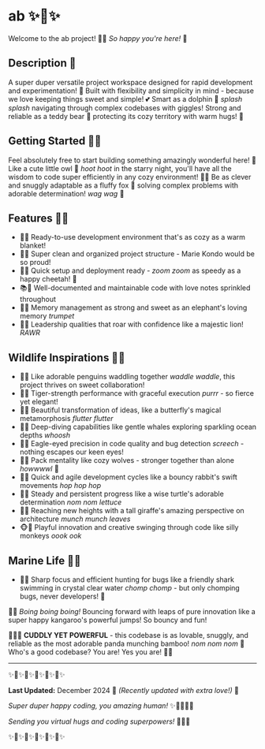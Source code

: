 # ab ✨🌟✨

Welcome to the ab project! 🚀💖 *So happy you're here!* 🥰

## Description 🌈

A super duper versatile project workspace designed for rapid development and experimentation! 🎉 Built with flexibility and simplicity in mind - because we love keeping things sweet and simple! 💕 Smart as a dolphin 🐬 *splash splash* navigating through complex codebases with giggles! Strong and reliable as a teddy bear 🧸 protecting its cozy territory with warm hugs! 🤗

## Getting Started 🌟💝

Feel absolutely free to start building something amazingly wonderful here! 🎀 Like a cute little owl 🦉 *hoot hoot* in the starry night, you'll have all the wisdom to code super efficiently in any cozy environment! 🌙✨ Be as clever and snuggly adaptable as a fluffy fox 🦊 solving complex problems with adorable determination! *wag wag* 💖

## Features 🎁💖

- 🔧✨ Ready-to-use development environment that's as cozy as a warm blanket!
- 📁🌸 Super clean and organized project structure - Marie Kondo would be so proud!
- 🚀💫 Quick setup and deployment ready - *zoom zoom* as speedy as a happy cheetah! 🐆
- 📚🌺 Well-documented and maintainable code with love notes sprinkled throughout
- 🐘💕 Memory management as strong and sweet as an elephant's loving memory *trumpet*
- 🦁👑 Leadership qualities that roar with confidence like a majestic lion! *RAWR*

## Wildlife Inspirations 🌺🦄

- 🐧💙 Like adorable penguins waddling together *waddle waddle*, this project thrives on sweet collaboration!
- 🐅🧡 Tiger-strength performance with graceful execution *purrr* - so fierce yet elegant!
- 🦋🌈 Beautiful transformation of ideas, like a butterfly's magical metamorphosis *flutter flutter*
- 🐋💎 Deep-diving capabilities like gentle whales exploring sparkling ocean depths *whoosh*
- 🦅🤍 Eagle-eyed precision in code quality and bug detection *screech* - nothing escapes our keen eyes!
- 🐺🖤 Pack mentality like cozy wolves - stronger together than alone *howwwwl* 🌙
- 🐰🌸 Quick and agile development cycles like a bouncy rabbit's swift movements *hop hop hop*
- 🐢💚 Steady and persistent progress like a wise turtle's adorable determination *nom nom lettuce*
- 🦒💛 Reaching new heights with a tall giraffe's amazing perspective on architecture *munch munch leaves*
- 🐵🤎 Playful innovation and creative swinging through code like silly monkeys *oook ook*

## Marine Life 🌊💙

- 🦈💙 Sharp focus and efficient hunting for bugs like a friendly shark swimming in crystal clear water *chomp chomp* - but only chomping bugs, never developers! 🥰

🦘💖 *Boing boing boing!* Bouncing forward with leaps of pure innovation like a super happy kangaroo's powerful jumps! So bouncy and fun! 

🐼💕✨ **CUDDLY YET POWERFUL** - this codebase is as lovable, snuggly, and reliable as the most adorable panda munching bamboo! *nom nom nom* 🎋 Who's a good codebase? You are! Yes you are! 🤗💖

---

✨💖✨💖✨💖✨💖✨💖✨

**Last Updated:** December 2024 📅 _(Recently updated with extra love!)_ 💌

*Super duper happy coding, you amazing human!* ✨🌟💖🦄🌈

*Sending you virtual hugs and coding superpowers!* 🤗💪✨

✨💖✨💖✨💖✨💖✨💖✨
